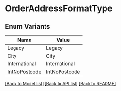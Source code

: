 # OrderAddressFormatType

## Enum Variants

| Name | Value |
|---- | -----|
| Legacy | Legacy |
| City | City |
| International | International |
| IntNoPostcode | IntNoPostcode |


[[Back to Model list]](../README.md#documentation-for-models) [[Back to API list]](../README.md#documentation-for-api-endpoints) [[Back to README]](../README.md)


